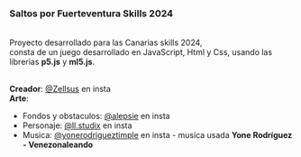 <h3><b>Saltos por Fuerteventura Skills 2024</b></h3><br />
Proyecto desarrollado para las Canarias skills 2024,<br />
consta de un juego desarrollado en JavaScript, Html y Css, usando las librerias <b>p5.js</b> y <b>ml5.js</b>.<br /><br />

<b>Creador</b>: <a href="https://www.instagram.com/zellsus?igsh=MTBqcHQyYXRtbHdxcg==">@Zellsus</a> en insta<br />
<b>Arte</b>: <br />
  - Fondos y obstaculos: <a href="https://www.instagram.com/alepsie?igsh=OWVnM3ZibmhldnFk">@alepsie</a> en insta<br />
  - Personaje: <a href="https://www.instagram.com/ll.studix?igsh=MTc4ajgzcWV1cjFwaw==">@ll.studix</a> en insta<br />
  - Musica: <a href="https://www.instagram.com/yonerodrigueztimple?igsh=MTYzbWJ5eXN2YnlqYw==">@yonerodrigueztimple</a> en insta - musica usada **Yone Rodríguez - Venezonaleando**
